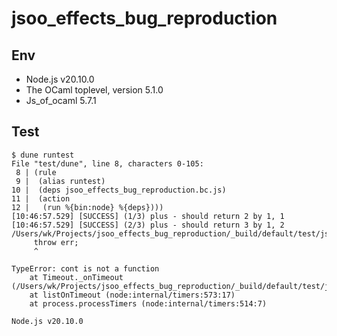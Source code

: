 # jsoo_effects_bug_reproduction

## Env

- Node.js v20.10.0
- The OCaml toplevel, version 5.1.0
- Js_of_ocaml 5.7.1

## Test

```shell
$ dune runtest
File "test/dune", line 8, characters 0-105:
 8 | (rule
 9 |  (alias runtest)
10 |  (deps jsoo_effects_bug_reproduction.bc.js)
11 |  (action
12 |   (run %{bin:node} %{deps})))
[10:46:57.529] [SUCCESS] (1/3) plus - should return 2 by 1, 1
[10:46:57.529] [SUCCESS] (2/3) plus - should return 3 by 1, 2
/Users/wk/Projects/jsoo_effects_bug_reproduction/_build/default/test/jsoo_effects_bug_reproduction.bc.js:5810
     throw err;
     ^

TypeError: cont is not a function
    at Timeout._onTimeout (/Users/wk/Projects/jsoo_effects_bug_reproduction/_build/default/test/jsoo_effects_bug_reproduction.bc.js:43873:40)
    at listOnTimeout (node:internal/timers:573:17)
    at process.processTimers (node:internal/timers:514:7)

Node.js v20.10.0
```
